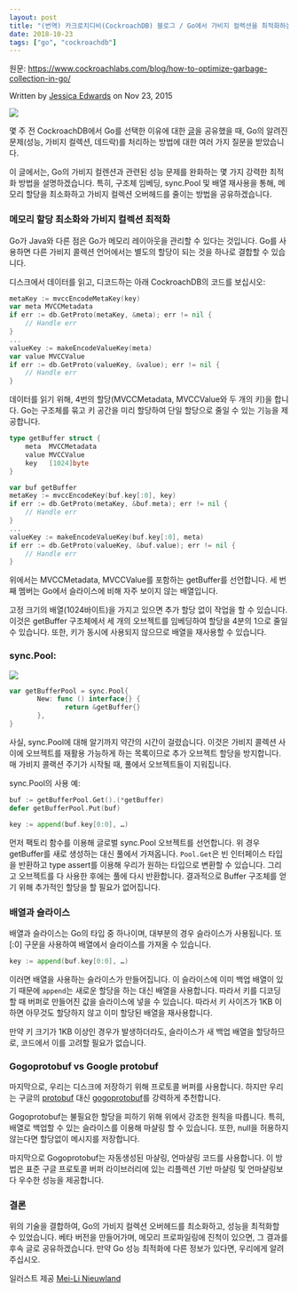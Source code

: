 ```yaml
---
layout: post
title: "(번역) 카크로치디비(CockroachDB) 블로그 / Go에서 가비지 컬렉션을 최적화하는 방법"
date: 2018-10-23
tags: ["go", "cockroachdb"]
---
```


원문: https://www.cockroachlabs.com/blog/how-to-optimize-garbage-collection-in-go/

<!--more-->

Written by [Jessica Edwards](https://www.cockroachlabs.com/author/jessica-edwards/) on Nov 23, 2015

![](/post/2018-10-23-how-to-optimize-garbage-collection-in-go/gc.jpg)

몇 주 전 CockroachDB에서 Go를 선택한 이유에 대한 [글](/post/2018-10-21-why-go-was-the-right-choice-for-cockroachdb/)을 공유했을 때, Go의 알려진 문제(성능, 가비지 컬렉션, 데드락)를 처리하는 방법에 대한 여러 가지 질문을 받았습니다.

이 글에서는, Go의 가비지 컬렌션과 관련된 성능 문제를 완화하는 몇 가지 강력한 최적화 방법을 설명하겠습니다. 특히, 구조체 임베딩, sync.Pool 및 배열 재사용을 통해, 메모리 할당을 최소화하고 가비지 컬렉션 오버헤드를 줄이는 방법을 공유하겠습니다.

### 메모리 할당 최소화와 가비지 컬렉션 최적화

Go가 Java와 다른 점은 Go가 메모리 레이아웃을 관리할 수 있다는 것입니다. Go를 사용하면 다른 가비지 콜렉션 언어에서는 별도의 할당이 되는 것을 하나로 결합할 수 있습니다.

디스크에서 데이터를 읽고, 디코드하는 아래 CockroachDB의 코드를 보십시오:

```go
metaKey := mvccEncodeMetaKey(key)
var meta MVCCMetadata
if err := db.GetProto(metaKey, &meta); err != nil {
    // Handle err
}
...
valueKey := makeEncodeValueKey(meta)
var value MVCCValue
if err := db.GetProto(valueKey, &value); err != nil {
    // Handle err
}
```

데이터를 읽기 위해, 4번의 할당(MVCCMetadata, MVCCValue와 두 개의 키)을 합니다. Go는 구조체를 묶고 키 공간을 미리 할당하여 단일 할당으로 줄일 수 있는 기능을 제공합니다.

```go
type getBuffer struct {
    meta  MVCCMetadata
    value MVCCValue
    key   [1024]byte
}

var buf getBuffer
metaKey := mvccEncodeKey(buf.key[:0], key)
if err := db.GetProto(metaKey, &buf.meta); err != nil {
    // Handle err
}
...
valueKey := makeEncodeValueKey(buf.key[:0], meta)
if err := db.GetProto(valueKey, &buf.value); err != nil {
    // Handle err
}
```

위에서는 MVCCMetadata, MVCCValue를 포함하는 getBuffer를 선언합니다. 세 번째 멤버는 Go에서 슬라이스에 비해 자주 보이지 않는 배열입니다.

고정 크기의 배열(1024바이트)을 가지고 있으면 추가 할당 없이 작업을 할 수 있습니다. 이것은 getBuffer 구조체에서 세 개의 오브젝트를 임베딩하여 할당을 4분의 1으로 줄일 수 있습니다. 또한, 키가 동시에 사용되지 않으므로 배열을 재사용할 수 있습니다.

### sync.Pool:

![](/post/2018-10-23-how-to-optimize-garbage-collection-in-go/syncpool.jpg)

```go
var getBufferPool = sync.Pool{
       New: func () interface{} {
              return &getBuffer{}
       },
}
```

사실, sync.Pool에 대해 알기까지 약간의 시간이 걸렸습니다. 이것은 가비지 콜렉션 사이에 오브젝트를 재활용 가능하게 하는 목록이므로 추가 오브젝트 할당을 방지합니다. 매 가비지 콜랙션 주기가 시작될 때, 풀에서 오브젝트들이 지워집니다.

sync.Pool의 사용 예:

```go
buf := getBufferPool.Get().(*getBuffer)
defer getBufferPool.Put(buf)

key := append(buf.key[0:0], …)
```

먼저 팩토리 함수를 이용해 글로벌 sync.Pool 오브젝트를 선언합니다. 위 경우 getBuffer를 새로 생성하는 대신 풀에서 가져옵니다. `Pool.Get`은 빈 인터페이스 타입을 반환하고 type assert를 이용해 우리가 원하는 타입으로 변환할 수 있습니다. 그리고 오브젝트를 다 사용한 후에는 풀에 다시 반환합니다. 결과적으로 Buffer 구조체를 얻기 위해 추가적인 할당을 할 필요가 없어집니다.

### 배열과 슬라이스

배열과 슬라이스는 Go의 타입 중 하나이며, 대부분의 경우 슬라이스가 사용됩니다. 또 [:0] 구문을 사용하여 배열에서 슬라이스를 가져올 수 있습니다.

```go
key := append(buf.key[0:0], …)
```

이러면 배열을 사용하는 슬라이스가 만들어집니다. 이 슬라이스에 이미 백업 배열이 있기 때문에 `append`는 새로운 할당을 하는 대신 배열을 사용합니다. 따라서 키를 디코딩 할 때 버퍼로 만들어진 값을 슬라이스에 넣을 수 있습니다. 따라서 키 사이즈가 1KB 이하면 아무것도 할당하지 않고 이미 할당된 배열을 재사용합니다.

만약 키 크기가 1KB 이상인 경우가 발생하더라도, 슬라이스가 새 백업 배열을 할당하므로, 코드에서 이를 고려할 필요가 없습니다.

### Gogoprotobuf vs Google protobuf

마지막으로, 우리는 디스크에 저장하기 위해 프로토콜 버퍼를 사용합니다. 하지만 우리는 구글의 [protobuf](https://github.com/protocolbuffers/protobuf) 대신 [gogoprotobuf](https://github.com/gogo/protobuf)를 강력하게 추천합니다.

Gogoprotobuf는 불필요한 할당을 피하기 위해 위에서 강조한 원칙을 따릅니다. 특히, 배열로 백업할 수 있는 슬라이스를 이용해 마샬링 할 수 있습니다. 또한, null을 허용하지 않는다면 할당없이 메시지를 저장합니다.

마지막으로 Gogoprotobuf는 자동생성된 마샬링, 언마샬링 코드를 사용합니다. 이 방법은 표준 구글 프로토콜 버퍼 라이브러리에 있는 리플렉션 기반 마샬링 및 언마샬링보다 우수한 성능을 제공합니다.

### 결론

위의 기술을 결합하여, Go의 가비지 컬렉션 오버헤드를 최소화하고, 성능을 최적화할 수 있었습니다. 베타 버전을 만들어가며, 메모리 프로파일링에 진척이 있으면, 그 결과를 후속 글로 공유하겠습니다. 만약 Go 성능 최적화에 다른 정보가 있다면, 우리에게 알려주십시오.

일러스트 제공 [Mei-Li Nieuwland](https://www.liea.nl)
